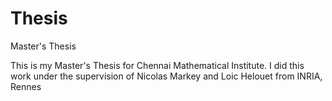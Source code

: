 # Thesis
Master's Thesis

This is my Master's Thesis for Chennai Mathematical Institute. I did this work under the supervision of Nicolas Markey and Loic Helouet from INRIA, Rennes
